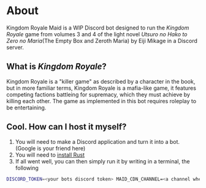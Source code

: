 # About

Kingdom Royale Maid is a WIP Discord bot designed to run the _Kingdom Royale_ game from volumes 3 and 4 of the light novel _Utsuro no Hako to Zero no Maria_(The Empty Box and Zeroth Maria) by Eiji Mikage in a Discord server.

## What is _Kingdom Royale_?

Kingdom Royale is a "killer game" as described by a character in the book, but
in more familiar terms, Kingdom Royale is a mafia-like game, it features
competing factions battleing for supremacy, which they must achieve by killing
each other. The game as implemented in this bot requires roleplay to be
entertaining.

## Cool. How can I host it myself?

1. You will need to make a Discord application and turn it into a bot. (Google
   is your friend here)
2. You will need to [install Rust](https://www.rust-lang.org/learn/get-started)
3. If all went well, you can then simply run it by writing in a terminal, the
   following

```sh
DISCORD_TOKEN=<your bots discord token> MAID_CDN_CHANNEL=<a channel where the bot can send images without any issues> cargo run
```
